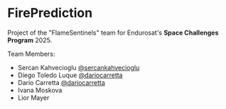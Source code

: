 # FirePrediction
Project of the "FlameSentinels" team for Endurosat's __Space Challenges Program__ 2025.

Team Members:

- Sercan Kahvecioglu [@sercankahvecioglu](https://github.com/sercankahvecioglu)
- Diego Toledo Luque [@dariocarretta](https://github.com/DitoluT)
- Dario Carretta [@dariocarretta](https://github.com/dariocarretta)
- Ivana Moskova
- Lior Mayer
